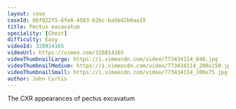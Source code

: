 ```yaml
---
layout: case
caseId: 0bf022f5-6fe8-4583-b2bc-ba5bd2b0aa19
title: Pectus excavatum 
speciality: [Chest]
difficulty: Easy
videoId: 328814165
videoUrl: https://vimeo.com/328814165
videoThumbnailLarge: https://i.vimeocdn.com/video/773434114_640.jpg
videoThumbnailMedium: https://i.vimeocdn.com/video/773434114_200x150.jpg
videoThumbnailSmall: https://i.vimeocdn.com/video/773434114_100x75.jpg
author: John Curtis
---
```


The CXR appearances of pectus excavatum 